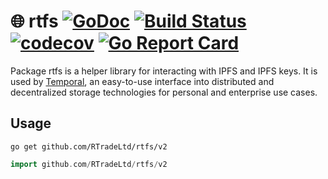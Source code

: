 # 🌐 rtfs [![GoDoc](https://godoc.org/github.com/RTradeLtd/rtfs?status.svg)](https://godoc.org/github.com/RTradeLtd/rtfs) [![Build Status](https://travis-ci.com/RTradeLtd/rtfs.svg?branch=master)](https://travis-ci.com/RTradeLtd/rtfs) [![codecov](https://codecov.io/gh/RTradeLtd/rtfs/branch/master/graph/badge.svg)](https://codecov.io/gh/RTradeLtd/rtfs) [![Go Report Card](https://goreportcard.com/badge/github.com/RTradeLtd/rtfs)](https://goreportcard.com/report/github.com/RTradeLtd/rtfs)

Package rtfs is a helper library for interacting with IPFS and IPFS keys.
It is used by [Temporal](https://github.com/RTradeLtd/Temporal), an easy-to-use
interface into distributed and decentralized storage technologies for personal
and enterprise use cases.

## Usage

```
go get github.com/RTradeLtd/rtfs/v2
```

```go
import github.com/RTradeLtd/rtfs/v2
```
